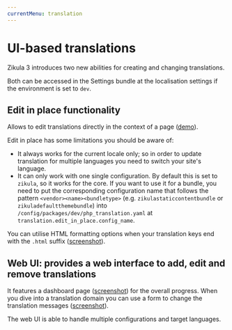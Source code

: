 ```yaml
---
currentMenu: translation
---
```

# UI-based translations

Zikula 3 introduces two new abilities for creating and changing translations.

Both can be accessed in the Settings bundle at the localisation settings if the environment is set to `dev`.

## Edit in place functionality

Allows to edit translations directly in the context of a page ([demo](https://php-translation.readthedocs.io/en/latest/_images/edit-in-place-demo.gif)).

Edit in place has some limitations you should be aware of:

- It always works for the current locale only; so in order to update translation for multiple languages you need to switch your site's language.
- It can only work with one single configuration. By default this is set to `zikula`, so it works for the core. If you want to use it for a bundle, you need to put the corresponding configuration name that follows the pattern `<vendor><name><bundletype>` (e.g. `zikulastaticcontentbundle` or `zikuladefaultthemebundle`) into `/config/packages/dev/php_translation.yaml` at `translation.edit_in_place.config_name`.

You can utilise HTML formatting options when your translation keys end with the `.html` suffix ([screenshot](https://php-translation.readthedocs.io/en/latest/_images/demo-html-editor.png)).

## Web UI: provides a web interface to add, edit and remove translations

It features a dashboard page ([screenshot](https://php-translation.readthedocs.io/en/latest/_images/webui-dashboard.png)) for the overall progress. When you dive into a translation domain you can use a form to change the translation messages ([screenshot](https://php-translation.readthedocs.io/en/latest/_images/webui-page.png)).

The web UI is able to handle multiple configurations and target languages.
